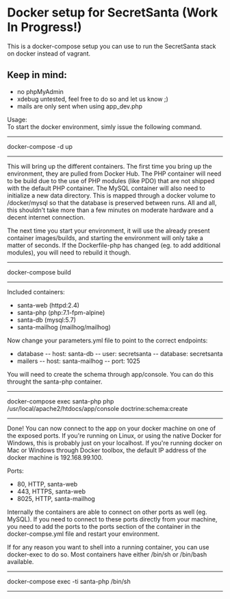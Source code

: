 Docker setup for SecretSanta (Work In Progress!)
============================
This is a docker-compose setup you can use to run the SecretSanta stack on docker instead of vagrant.

Keep in mind:
------
- no phpMyAdmin
- xdebug untested, feel free to do so and let us know ;)
- mails are only sent when using app_dev.php 

Usage:  
To start the docker environment, simly issue the following command.
***
docker-compose -d up
***

This will bring up the different containers. The first time you bring up the environment, they are pulled from Docker Hub. The PHP container will need to be build due to the use of PHP modules (like PDO) that are not shipped with the default PHP container.
The MySQL container will also need to initialize a new data directory. This is mapped through a docker volume to <project-root>/docker/mysql so that the database is preserved between runs. All and all, this shouldn't take more than a few minutes on moderate hardware and a decent internet connection.

The next time you start your environment, it will use the already present container images/builds, and starting the environment will only take a matter of seconds. If the Dockerfile-php has changed (eg. to add additional modules), you will need to rebuild it though.
***
docker-compose build
***

Included containers:
- santa-web (httpd:2.4)
- santa-php (php:7.1-fpm-alpine)
- santa-db (mysql:5.7)
- santa-mailhog (mailhog/mailhog)

Now change your parameters.yml file to point to the correct endpoints:
- database
-- host: santa-db
-- user: secretsanta
-- database: secretsanta
- mailers
-- host: santa-mailhog
-- port: 1025

You will need to create the schema through app/console. You can do this throught the santa-php container. 
***
docker-compose exec santa-php php /usr/local/apache2/htdocs/app/console doctrine:schema:create
***

Done! You can now connect to the app on your docker machine on one of the exposed ports. If you're running on Linux, or using the native Docker for Windows, this is probably just on your localhost. If you're running docker on Mac or Windows through Docker toolbox, the default IP address of the docker machine is 192.168.99.100.

Ports:
- 80, HTTP, santa-web
- 443, HTTPS, santa-web
- 8025, HTTP, santa-mailhog

Internally the containers are able to connect on other ports as well (eg. MySQL). If you need to connect to these ports directly from your machine, you need to add the ports to the ports section of the container in the docker-compse.yml file and restart your environment.

If for any reason you want to shell into a running container, you can use docker-exec to do so. Most containers have either /bin/sh or /bin/bash available.
***
docker-compose exec -ti santa-php /bin/sh
***